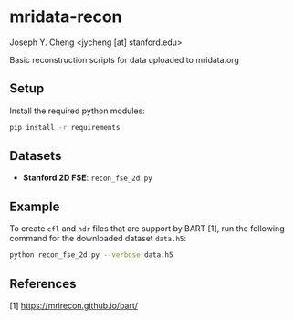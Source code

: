 # mridata-recon
Joseph Y. Cheng <jycheng [at] stanford.edu>

Basic reconstruction scripts for data uploaded to mridata.org

## Setup
Install the required python modules:
```bash
pip install -r requirements
```

## Datasets
* **Stanford 2D FSE**: `recon_fse_2d.py`

## Example
To create `cfl` and `hdr` files that are support by BART [1], run the following command for the downloaded dataset `data.h5`:

```bash
python recon_fse_2d.py --verbose data.h5
```

## References
[1] https://mrirecon.github.io/bart/
